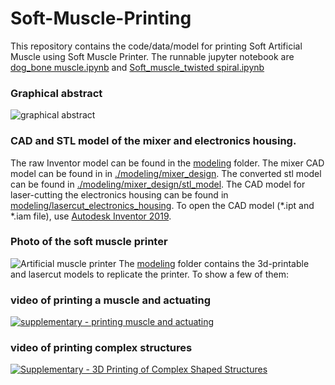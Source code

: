# Soft-Muscle-Printing

This repository contains the code/data/model for printing Soft Artificial Muscle using Soft Muscle Printer.
The runnable jupyter notebook are [dog_bone muscle.ipynb](https://github.com/boxiXia/Soft-Muscle-Printing/blob/master/dog_bone%20muscle.ipynb) and [Soft_muscle_twisted spiral.ipynb](https://github.com/boxiXia/Soft-Muscle-Printing/blob/master/dog_bone%20muscle.ipynb)


### Graphical abstract
![graphical abstract](https://raw.githubusercontent.com/boxiXia/Soft-Muscle-Printing/master/figures/Graphical%20abstract%20.png)


### CAD and STL model of the mixer and electronics housing.
The raw Inventor model can be found in the [modeling](https://github.com/boxiXia/Soft-Muscle-Printing/tree/master/modeling) folder. 
The mixer CAD model can be found in in [./modeling/mixer_design](https://github.com/boxiXia/Soft-Muscle-Printing/tree/master/modeling/mixer_design). The converted stl model can be found in [./modeling/mixer_design/stl_model](https://github.com/boxiXia/Soft-Muscle-Printing/tree/master/modeling/mixer_design/stl_model).
The CAD model for laser-cutting the electronics housing can be found in [modeling/lasercut_electronics_housing](https://github.com/boxiXia/Soft-Muscle-Printing/tree/master/modeling/lasercut_electronics_housing).
To open the CAD model (\*.ipt and \*.iam file), use [Autodesk Inventor 2019](https://www.autodesk.com/education/free-software/inventor-professional).


### Photo of the soft muscle printer
![Artificial muscle printer](https://raw.githubusercontent.com/boxiXia/Soft-Muscle-Printing/master/figures/muscle%20printer%20front-web.png)
The [modeling](https://grabcad.com/library/soft-muscle-printer-1) folder contains the 3d-printable  and lasercut models to replicate the printer. To show a few of them:


### video of printing a muscle and actuating
[![supplementary - printing muscle and actuating](https://img.youtube.com/vi/KcunfdATq7U/0.jpg)](https://www.youtube.com/watch?v=KcunfdATq7U)


### video of printing complex structures
[![Supplementary - 3D Printing of Complex Shaped Structures](https://img.youtube.com/vi/6kZ5QKU3RHI/0.jpg)](https://www.youtube.com/watch?v=6kZ5QKU3RHI)